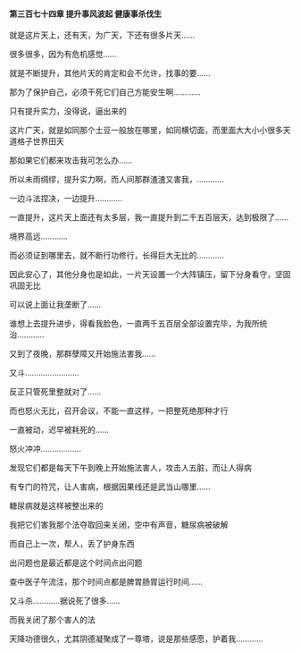 #### 第三百七十四章 提升事风波起 健康事杀伐生

就是这片天上，还有天，为广天，下还有很多片天……

很多很多，因为有危机感觉……

就是不断提升，其他片天的肯定和会不允许，找事的要……

那为了保护自己，必须干死它们自己方能安生啊…………

只有提升实力，没得说，逼出来的

这片广天，就是如同那个土豆一般放在哪里，如同横切面，而里面大大小小很多天道格子世界田天

那如果它们都来攻击我可怎么办……

所以未雨绸缪，提升实力啊，而人间那群渣渣又害我，…………

一边斗法捏决，一边提升…………

一直提升，这片天上面还有太多层，我一直提升到二千五百层天，达到极限了……


境界高远…………

而必须证到哪里去，就不断行功修行，长得巨大无比的…………

因此安心了，其他分身也是如此，一片天设置一个大阵镇压，留下分身看守，坚固巩固无比

可以说上面让我垄断了……

谁想上去提升进步，得看我脸色，一直两千五百层全部设置完毕，为我所统治…………


又到了夜晚，那群孽障又开始施法害我……

又斗……………………


反正只管死里整就对了……

而也怒火无比，召开会议，不能一直这样，一把整死绝那种才行

一直被动，迟早被耗死的……

怒火冲冲………………

发现它们都是每天下午到晚上开始施法害人，攻击人五脏，而让人得病

有专门的符咒，让人害病，根据因果线还是武当山哪里……

糖尿病就是这样被整出来的

我把它们害我那个法夺取回来关闭，空中有声音，糖尿病被破解

而自己上一次，帮人，丢了护身东西

出问题也是最近都是这个时间点出问题

查中医子午流注，那个时间点都是脾胃肠胃运行时间……

又斗杀…………据说死了很多……


而我关闭了那个害人的法

天降功德很久，尤其阴德凝聚成了一尊塔，说是那些感愿，护着我…………

